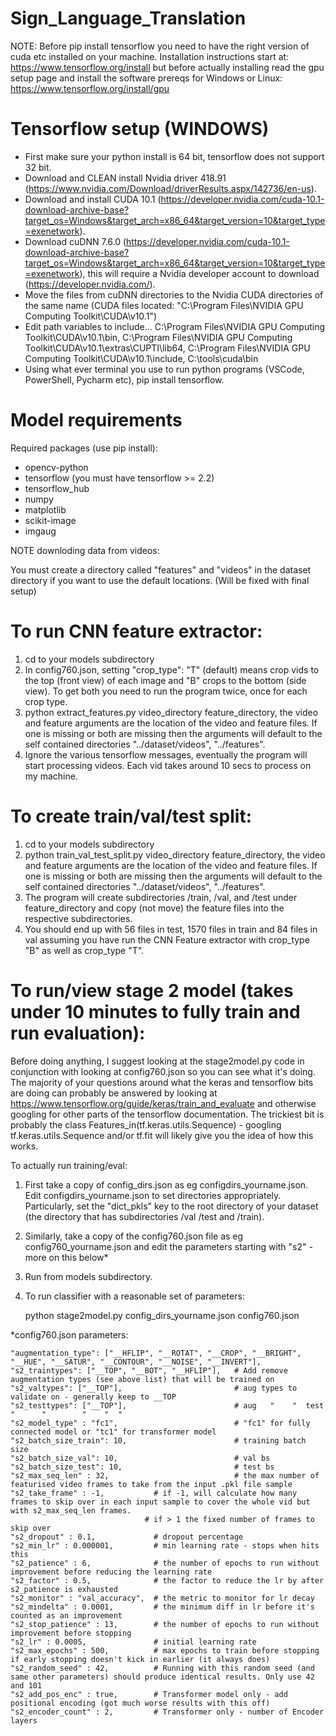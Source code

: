 # Sign_Language_Translation

NOTE: Before pip install tensorflow you need to have the right version of cuda etc installed on your machine. Installation instructions start at: https://www.tensorflow.org/install but before actually installing read the gpu setup page and install the software prereqs for Windows or Linux: https://www.tensorflow.org/install/gpu

# Tensorflow setup (WINDOWS)

- First make sure your python install is 64 bit, tensorflow does not support 32 bit.
- Download and CLEAN install Nvidia driver 418.91 (https://www.nvidia.com/Download/driverResults.aspx/142736/en-us).
- Download and install CUDA 10.1 (https://developer.nvidia.com/cuda-10.1-download-archive-base?target_os=Windows&target_arch=x86_64&target_version=10&target_type=exenetwork).
- Download cuDNN 7.6.0 (https://developer.nvidia.com/cuda-10.1-download-archive-base?target_os=Windows&target_arch=x86_64&target_version=10&target_type=exenetwork), this will require a Nvidia developer account to download (https://developer.nvidia.com/).
- Move the files from cuDNN directories to the Nvidia CUDA directories of the same name (CUDA files located: "C:\Program Files\NVIDIA GPU Computing Toolkit\CUDA\v10.1")
- Edit path variables to include...
  C:\Program Files\NVIDIA GPU Computing Toolkit\CUDA\v10.1\bin,
  C:\Program Files\NVIDIA GPU Computing Toolkit\CUDA\v10.1\extras\CUPTI\lib64,
  C:\Program Files\NVIDIA GPU Computing Toolkit\CUDA\v10.1\include,
  C:\tools\cuda\bin
- Using what ever terminal you use to run python programs (VSCode, PowerShell, Pycharm etc), pip install tensorflow.

# Model requirements

Required packages (use pip install):

- opencv-python
- tensorflow (you must have tensorflow >= 2.2)
- tensorflow_hub
- numpy
- matplotlib
- scikit-image
- imgaug

NOTE downloding data from videos:

You must create a directory called "features" and "videos" in the dataset directory if you want to use the default locations. (Will be fixed with final setup)

# To run CNN feature extractor:

1. cd to your models subdirectory
2. In config760.json, setting "crop_type": "T" (default) means crop vids to the top (front view) of each image and "B" crops to the bottom (side view). To get both you need to run the program twice, once for each crop type.
4. python extract_features.py video_directory feature_directory, the video and feature arguments are the location of the video and feature files. If one is missing or both are missing then the arguments will default to the self contained directories "../dataset/videos", "../features".
5. Ignore the various tensorflow messages, eventually the program will start processing videos. Each vid takes around 10 secs to process on my machine.


# To create train/val/test split:
1. cd to your models subdirectory
3. python train_val_test_split.py video_directory feature_directory, the video and feature arguments are the location of the video and feature files. If one is missing or both are missing then the arguments will default to the self contained directories "../dataset/videos", "../features".
4. The program will create subdirectories /train, /val, and /test under feature_directory and copy (not move) the feature files into the respective subdirectories.
5. You should end up with 56 files in test, 1570 files in train and 84 files in val assuming you have run the CNN Feature extractor with crop_type "B" as well as crop_type "T".


# To run/view stage 2 model (takes under 10 minutes to fully train and run evaluation):

Before doing anything, I suggest looking at the stage2model.py code in conjunction with looking at config760.json so you can see what it's doing. The majority of your questions around what the keras and tensorflow bits are doing can probably be answered by looking at https://www.tensorflow.org/guide/keras/train_and_evaluate and otherwise googling for other parts of the tensorflow documentation. The trickiest bit is probably the class Features_in(tf.keras.utils.Sequence) - googling tf.keras.utils.Sequence and/or tf.fit will likely give you the idea of how this works.

To actually run training/eval:

1. First take a copy of config_dirs.json as eg configdirs_yourname.json.
   Edit configdirs_yourname.json to set directories appropriately. 
   Particularly, set the "dict_pkls" key to the root directory of your dataset (the directory that has subdirectories /val /test and /train). 
   
2. Similarly, take a copy of the config760.json file as eg config760_yourname.json and edit the parameters starting with "s2" - more on this below*

3. Run from models subdirectory. 
4. To run  classifier with a reasonable set of parameters:
        
    python stage2model.py config_dirs_yourname.json config760.json

*config760.json parameters:

	"augmentation_type": ["__HFLIP", "__ROTAT", "__CROP", "__BRIGHT", "__HUE", "__SATUR", "__CONTOUR", "__NOISE", "__INVERT"],
	"s2_traintypes": ["__TOP", "__BOT", "__HFLIP"],   # Add remove augmentation types (see above list) that will be trained on
	"s2_valtypes": ["__TOP"],                         # aug types to validate on - generally keep to __TOP
	"s2_testtypes": ["__TOP"],                        # aug   "    "  test    "      "        "    "  "
	"s2_model_type" : "fc1",                          # "fc1" for fully connected model or "tc1" for transformer model
	"s2_batch_size_train": 10,                        # training batch size
	"s2_batch_size_val": 10,                          # val bs
	"s2_batch_size_test": 10,                         # test bs
	"s2_max_seq_len" : 32,                            # the max number of featurised video frames to take from the input .pkl file sample
	"s2_take_frame" : -1,           # if -1, will calculate how many frames to skip over in each input sample to cover the whole vid but with s2_max_seq_len frames.
                                  # if > 1 the fixed number of frames to skip over
	"s2_dropout" : 0.1,             # dropout percentage
	"s2_min_lr" : 0.000001,         # min learning rate - stops when hits this
	"s2_patience" : 6,              # the number of epochs to run without improvement before reducing the learning rate
	"s2_factor" : 0.5,              # the factor to reduce the lr by after s2_patience is exhausted
	"s2_monitor" : "val_accuracy",  # the metric to monitor for lr decay
	"s2_mindelta" : 0.0001,         # the minimum diff in lr before it's counted as an improvement
	"s2_stop_patience" : 13,        # the number of epochs to run without improvement before stopping
	"s2_lr" : 0.0005,               # initial learning rate
	"s2_max_epochs" : 500,          # max epochs to train before stopping if early stopping doesn't kick in earlier (it always does)
	"s2_random_seed" : 42,          # Running with this random seed (and same other parameters) should produce identical results. Only use 42 and 101
	"s2_add_pos_enc" : true,        # Transformer model only - add positional encoding (got much worse results with this off)
	"s2_encoder_count" : 2,         # Transformer only - number of Encoder layers






